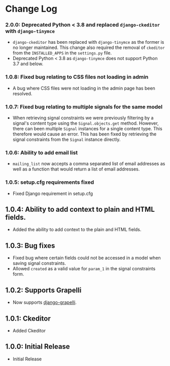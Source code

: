 # Change Log

### 2.0.0: Deprecated Python < 3.8 and replaced `django-ckeditor` with `django-tinymce`
* `django-ckeditor` has been replaced with `django-tinymce` as the former is no longer maintained. This change also required the removal of `ckeditor` from the `INSTALLED_APPS` in the `settings.py` file.
* Deprecated Python < 3.8 as `django-tinymce` does not support Python 3.7 and below.

### 1.0.8: Fixed bug relating to CSS files not loading in admin
* A bug where CSS files were not loading in the admin page has been resolved.

### 1.0.7: Fixed bug relating to multiple signals for the same model
* When retrieving signal constraints we were previously filtering by a signal's content type using the `Signal.objects.get` method. However, there can been multiple `Signal` instances for a single content type. This therefore would cause an error. This has been fixed by retrieving the signal constraints from the `Signal` instance directly.

### 1.0.6: Ability to add email list
* `mailing_list` now accepts a comma separated list of email addresses as well as a function that would return a list of email addresses.

### 1.0.5: setup.cfg requirements fixed
* Fixed Django requirement in setup.cfg

## 1.0.4: Ability to add context to plain and HTML fields.
- Added the ability to add context to the plain and HTML fields.

## 1.0.3: Bug fixes
* Fixed bug where certain fields could not be accessed in a model when saving signal constraints.
* Allowed `created` as a valid value for `param_1` in the signal constraints form.

## 1.0.2: Supports Grapelli
* Now supports [django-grapelli](https://django-grappelli.readthedocs.io/en/latest/).

## 1.0.1: Ckeditor
* Added Ckeditor

## 1.0.0: Initial Release
* Initial Release

